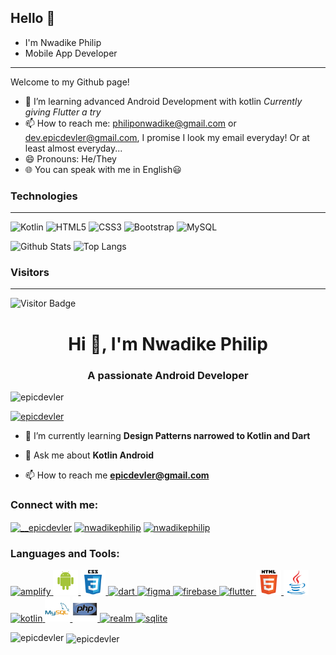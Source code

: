 ## Hello 👋
- I'm Nwadike Philip
- Mobile App Developer
---
Welcome to my Github page!
- 🌱 I’m learning advanced Android Development with kotlin *Currently giving Flutter a try*
- 📫 How to reach me: philiponwadike@gmail.com or dev.epicdevler@gmail.com, I promise I look my email everyday! Or at least almost everyday...
- 😄 Pronouns: He/They
- 🌐 You can speak with me in English😃

### Technologies
---
<!-- ![C#](https://img.shields.io/badge/-C%23-black?style=flat-square&logo=c-sharp) -->
<!-- ![Python](https://img.shields.io/badge/-Python-black?style=flat-square&logo=Python) -->
![Kotlin](https://img.shields.io/badge/-kotlin-E34A86?style=flat-square&logo=kotlin)
![HTML5](https://img.shields.io/badge/-HTML5-E34F26?style=flat-square&logo=html5&logoColor=white)
![CSS3](https://img.shields.io/badge/-CSS3-1572B6?style=flat-square&logo=css3)
![Bootstrap](https://img.shields.io/badge/-Bootstrap-563D7C?style=flat-square&logo=bootstrap)
![MySQL](https://img.shields.io/badge/-MySQL-black?style=flat-square&logo=mysql)


![Github Stats](https://github-readme-stats.vercel.app/api?username=epicdevler&count_private=true&show_icons=true&icon_color=eb8034&include_all_commits=true)
![Top Langs](https://github-readme-stats.vercel.app/api/top-langs/?username=epicdevler&hide=TeX&layout=compact)

### Visitors
---
![Visitor Badge](https://visitor-badge.laobi.icu/badge?page_id=epicdevler.epicdevler)

<h1 align="center">Hi 👋, I'm Nwadike Philip</h1>
<h3 align="center">A passionate Android Developer</h3>

<p align="left"> <img src="https://komarev.com/ghpvc/?username=epicdevler&label=Profile%20views&color=0e75b6&style=flat" alt="epicdevler" /> </p>

<p align="left"> <a href="https://github.com/ryo-ma/github-profile-trophy"><img src="https://github-profile-trophy.vercel.app/?username=epicdevler" alt="epicdevler" /></a> </p>

- 🌱 I’m currently learning **Design Patterns narrowed to Kotlin and Dart**

- 💬 Ask me about **Kotlin Android**

- 📫 How to reach me **epicdevler@gmail.com**

<h3 align="left">Connect with me:</h3>
<p align="left">
<a href="https://twitter.com/__epicdevler" target="blank"><img align="center" src="https://raw.githubusercontent.com/rahuldkjain/github-profile-readme-generator/master/src/images/icons/Social/twitter.svg" alt="__epicdevler" height="30" width="40" /></a>
<a href="https://linkedin.com/in/nwadikephilip" target="blank"><img align="center" src="https://raw.githubusercontent.com/rahuldkjain/github-profile-readme-generator/master/src/images/icons/Social/linked-in-alt.svg" alt="nwadikephilip" height="30" width="40" /></a>
<a href="https://fb.com/nwadikephilip" target="blank"><img align="center" src="https://raw.githubusercontent.com/rahuldkjain/github-profile-readme-generator/master/src/images/icons/Social/facebook.svg" alt="nwadikephilip" height="30" width="40" /></a>
</p>

<h3 align="left">Languages and Tools:</h3>
<p align="left"> <a href="https://aws.amazon.com/amplify/" target="_blank" rel="noreferrer"> <img src="https://docs.amplify.aws/assets/logo-dark.svg" alt="amplify" width="40" height="40"/> </a> <a href="https://developer.android.com" target="_blank" rel="noreferrer"> <img src="https://raw.githubusercontent.com/devicons/devicon/master/icons/android/android-original-wordmark.svg" alt="android" width="40" height="40"/> </a> <a href="https://www.w3schools.com/css/" target="_blank" rel="noreferrer"> <img src="https://raw.githubusercontent.com/devicons/devicon/master/icons/css3/css3-original-wordmark.svg" alt="css3" width="40" height="40"/> </a> <a href="https://dart.dev" target="_blank" rel="noreferrer"> <img src="https://www.vectorlogo.zone/logos/dartlang/dartlang-icon.svg" alt="dart" width="40" height="40"/> </a> <a href="https://www.figma.com/" target="_blank" rel="noreferrer"> <img src="https://www.vectorlogo.zone/logos/figma/figma-icon.svg" alt="figma" width="40" height="40"/> </a> <a href="https://firebase.google.com/" target="_blank" rel="noreferrer"> <img src="https://www.vectorlogo.zone/logos/firebase/firebase-icon.svg" alt="firebase" width="40" height="40"/> </a> <a href="https://flutter.dev" target="_blank" rel="noreferrer"> <img src="https://www.vectorlogo.zone/logos/flutterio/flutterio-icon.svg" alt="flutter" width="40" height="40"/> </a> <a href="https://www.w3.org/html/" target="_blank" rel="noreferrer"> <img src="https://raw.githubusercontent.com/devicons/devicon/master/icons/html5/html5-original-wordmark.svg" alt="html5" width="40" height="40"/> </a> <a href="https://www.java.com" target="_blank" rel="noreferrer"> <img src="https://raw.githubusercontent.com/devicons/devicon/master/icons/java/java-original.svg" alt="java" width="40" height="40"/> </a> <a href="https://kotlinlang.org" target="_blank" rel="noreferrer"> <img src="https://www.vectorlogo.zone/logos/kotlinlang/kotlinlang-icon.svg" alt="kotlin" width="40" height="40"/> </a> <a href="https://www.mysql.com/" target="_blank" rel="noreferrer"> <img src="https://raw.githubusercontent.com/devicons/devicon/master/icons/mysql/mysql-original-wordmark.svg" alt="mysql" width="40" height="40"/> </a> <a href="https://www.php.net" target="_blank" rel="noreferrer"> <img src="https://raw.githubusercontent.com/devicons/devicon/master/icons/php/php-original.svg" alt="php" width="40" height="40"/> </a> <a href="https://realm.io/" target="_blank" rel="noreferrer"> <img src="https://raw.githubusercontent.com/bestofjs/bestofjs-webui/8665e8c267a0215f3159df28b33c365198101df5/public/logos/realm.svg" alt="realm" width="40" height="40"/> </a> <a href="https://www.sqlite.org/" target="_blank" rel="noreferrer"> <img src="https://www.vectorlogo.zone/logos/sqlite/sqlite-icon.svg" alt="sqlite" width="40" height="40"/> </a> </p>

<p><img align="left" src="https://github-readme-stats.vercel.app/api/top-langs?username=epicdevler&show_icons=true&locale=en&layout=compact" alt="epicdevler" /></p>

<p>&nbsp;<img align="center" src="https://github-readme-stats.vercel.app/api?username=epicdevler&show_icons=true&locale=en" alt="epicdevler" /></p>
